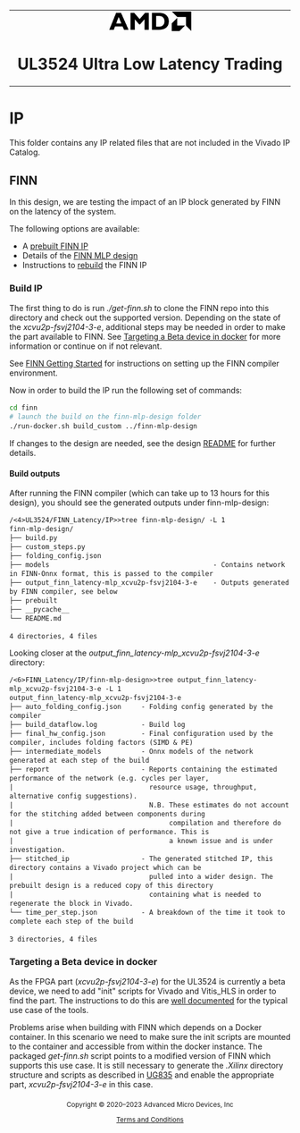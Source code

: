 <table class="sphinxhide" width="100%">
 <tr width="100%">
    <td align="center"><img src="https://raw.githubusercontent.com/Xilinx/Image-Collateral/main/xilinx-logo.png" width="30%"/><h1>UL3524 Ultra Low Latency Trading</h1>
    </td>
 </tr>
</table>

# IP

This folder contains any IP related files that are not included in the Vivado IP Catalog.

## FINN

In this design, we are testing the impact of an IP block generated by FINN on the latency of the system.

The following options are available:

- A [prebuilt FINN IP](./finn-mlp-design/prebuilt/)
- Details of the [FINN MLP design](./finn-mlp-design/README.md)
- Instructions to [rebuild](#build-ip) the FINN IP

### Build IP

The first thing to do is run *./get-finn.sh* to clone the FINN repo into this directory and check out the supported version. Depending on the state of the *xcvu2p-fsvj2104-3-e*, additional steps may be needed in order to make the part available to FINN. See [Targeting a Beta device in docker](#targeting-a-beta-device-in-docker) for more information or continue on if not relevant.

See [FINN Getting Started](https://finn.readthedocs.io/en/latest/getting_started.html) for instructions on setting up the FINN compiler environment.

Now in order to build the IP run the following set of commands:

``````bash
cd finn
# launch the build on the finn-mlp-design folder
./run-docker.sh build_custom ../finn-mlp-design
``````

If changes to the design are needed, see the design [README](./finn-mlp-design/README.md) for further details.

#### Build outputs

After running the FINN compiler (which can take up to 13 hours for this design), you should see the generated outputs under finn-mlp-design:

``````text
/<4>UL3524/FINN_Latency/IP>>tree finn-mlp-design/ -L 1
finn-mlp-design/
├── build.py
├── custom_steps.py
├── folding_config.json
├── models                                         - Contains network in FINN-Onnx format, this is passed to the compiler
├── output_finn_latency-mlp_xcvu2p-fsvj2104-3-e    - Outputs generated by FINN compiler, see below
├── prebuilt
├── __pycache__
└── README.md

4 directories, 4 files
``````

Looking closer at the *output_finn_latency-mlp_xcvu2p-fsvj2104-3-e* directory:

``````text
/<6>FINN_Latency/IP/finn-mlp-design>>tree output_finn_latency-mlp_xcvu2p-fsvj2104-3-e -L 1
output_finn_latency-mlp_xcvu2p-fsvj2104-3-e
├── auto_folding_config.json     - Folding config generated by the compiler
├── build_dataflow.log           - Build log
├── final_hw_config.json         - Final configuration used by the compiler, includes folding factors (SIMD & PE)
├── intermediate_models          - Onnx models of the network generated at each step of the build
├── report                       - Reports containing the estimated performance of the network (e.g. cycles per layer,
|                                  resource usage, throughput, alternative config suggestions).
|                                  N.B. These estimates do not account for the stitching added between components during
|                                       compilation and therefore do not give a true indication of performance. This is
|                                       a known issue and is under investigation.
├── stitched_ip                  - The generated stitched IP, this directory contains a Vivado project which can be
|                                  pulled into a wider design. The prebuilt design is a reduced copy of this directory
|                                  containing what is needed to regenerate the block in Vivado.
└── time_per_step.json           - A breakdown of the time it took to complete each step of the build

3 directories, 4 files
``````

### Targeting a Beta device in docker

As the FPGA part (*xcvu2p-fsvj2104-3-e*) for the UL3524 is currently a beta device, we need to add "init" scripts for Vivado and Vitis_HLS in order to find the part. The instructions to do this are [well documented](https://docs.xilinx.com/r/en-US/ug835-vivado-tcl-commands/Tcl-Initialization-Scripts) for the typical use case of the tools.

Problems arise when building with FINN which depends on a Docker container. In this scenario we need to make sure the init scripts are mounted to the container and accessible from within the docker instance. The packaged *get-finn.sh* script points to a modified version of FINN which supports this use case. It is still necessary to generate the *.Xilinx* directory structure and scripts as described in [UG835](https://docs.xilinx.com/r/en-US/ug835-vivado-tcl-commands/Tcl-Initialization-Scripts) and enable the appropriate part, *xcvu2p-fsvj2104-3-e* in this case.

<p class="sphinxhide" align="center"><sub>Copyright © 2020–2023 Advanced Micro Devices, Inc</sub></p>

<p class="sphinxhide" align="center"><sup><a href="https://www.amd.com/en/corporate/copyright">Terms and Conditions</a></sup></p>
